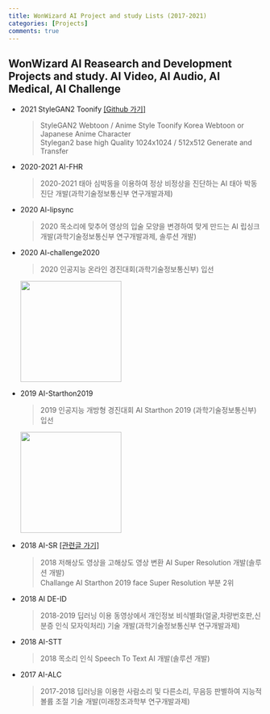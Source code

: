 ```yaml
---
title: WonWizard AI Project and study Lists (2017-2021)
categories: [Projects]
comments: true
---
```


## WonWizard AI Reasearch and Development Projects and study. AI Video, AI Audio, AI Medical, AI Challenge 

* 2021 StyleGAN2 Toonify <a href="https://github.com/wonwizard/stylgan2-toonify"> [Github 가기] </a>
  > StyleGAN2 Webtoon / Anime Style Toonify 
  > Korea Webtoon or Japanese Anime Character   
  > Stylegan2 base high Quality 1024x1024 / 512x512  Generate and Transfer  

* 2020-2021 AI-FHR
  > 2020-2021 태아 심박동을 이용하여 정상 비정상을 진단하는 AI 태아 박동 진단 개발(과학기술정보통신부 연구개발과제)

* 2020 AI-lipsync
  > 2020 목소리에 맞추어 영상의 입술 모양을 변경하여 맞게 만드는 AI 립싱크 개발(과학기술정보통신부 연구개발과제, 솔루션 개발)

* 2020 AI-challenge2020
  > 2020 인공지능 온라인 경진대회(과학기술정보통신부) 입선
    <a href="https://aihub.or.kr/problem_contest/5063">
        <img src="https://aihub.or.kr/sites/default/files/%E1%84%8B%E1%85%B5%E1%86%AB%E1%84%80%E1%85%A9%E1%86%BC%E1%84%8C%E1%85%B5%E1%84%82%E1%85%B3%E1%86%BC%20%E1%84%8B%E1%85%A9%E1%86%AB%E1%84%85%E1%85%A1%E1%84%8B%E1%85%B5%E1%86%AB%20%E1%84%80%E1%85%A7%E1%86%BC%E1%84%8C%E1%85%B5%E1%86%AB%E1%84%83%E1%85%A2%E1%84%92%E1%85%AC.png" width="200px" />
    </a>
        
* 2019 AI-Starthon2019
  > 2019 인공지능 개방형 경진대회 AI Starthon 2019 (과학기술정보통신부) 입선
    <a href="https://aihub.or.kr/problem_contest/1581">
        <img src="https://aihub.or.kr/sites/default/files/65727203_2044158269226065_3294910360426905600_o.jpg" width="200px" />
    </a>

* 2018 AI-SR <a href="https://wonwizard.github.io/2020-01/sr"> [관련글 가기] </a>
  > 2018 저해상도 영상을 고해상도 영상 변환 AI Super Resolution 개발(솔루션 개발)    
  > Challange AI Starthon 2019 face Super Resolution 부분 2위 

* 2018 AI DE-ID
  > 2018-2019 딥러닝 이용 동영상에서 개인정보 비식별화(얼굴,차량번호판,신분증 인식 모자익처리) 기술 개발(과학기술정보통신부 연구개발과제)

* 2018 AI-STT
  > 2018 목소리 인식 Speech To Text AI 개발(솔루션 개발) 

* 2017 AI-ALC
  > 2017-2018 딥러닝을 이용한 사람소리 및 다른소리, 무음등 판별하여 지능적 볼륨 조절 기술 개발(미래창조과학부 연구개발과제)

